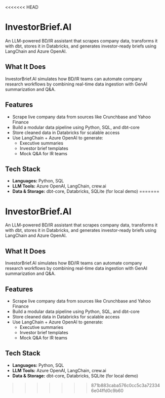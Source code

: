 <<<<<<< HEAD
# InvestorBrief.AI

An LLM-powered BD/IR assistant that scrapes company data, transforms it with dbt, stores it in Databricks, and generates investor-ready briefs using LangChain and Azure OpenAI.

## What It Does
InvestorBrief.AI simulates how BD/IR teams can automate company research workflows by combining real-time data ingestion with GenAI summarization and Q&A.

## Features
- Scrape live company data from sources like Crunchbase and Yahoo Finance
- Build a modular data pipeline using Python, SQL, and dbt-core
- Store cleaned data in Databricks for scalable access
- Use LangChain + Azure OpenAI to generate:
  - Executive summaries
  - Investor brief templates
  - Mock Q&A for IR teams

## Tech Stack
- **Languages:** Python, SQL
- **LLM Tools:** Azure OpenAI, LangChain, crew.ai
- **Data & Storage:** dbt-core, Databricks, SQLite (for local demo)
=======
# InvestorBrief.AI

An LLM-powered BD/IR assistant that scrapes company data, transforms it with dbt, stores it in Databricks, and generates investor-ready briefs using LangChain and Azure OpenAI.

## What It Does
InvestorBrief.AI simulates how BD/IR teams can automate company research workflows by combining real-time data ingestion with GenAI summarization and Q&A.

## Features
- Scrape live company data from sources like Crunchbase and Yahoo Finance
- Build a modular data pipeline using Python, SQL, and dbt-core
- Store cleaned data in Databricks for scalable access
- Use LangChain + Azure OpenAI to generate:
  - Executive summaries
  - Investor brief templates
  - Mock Q&A for IR teams

## Tech Stack
- **Languages:** Python, SQL
- **LLM Tools:** Azure OpenAI, LangChain, crew.ai
- **Data & Storage:** dbt-core, Databricks, SQLite (for local demo)
>>>>>>> 871b883caba576c0cc5c3a723346e04ffd0c9b60
